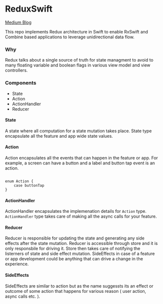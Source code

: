 # ReduxSwift

[Medium Blog](https://manishsingh-85983.medium.com/redux-swift-part-1-183262257d0d)

This repo implements Redux architecture in Swift to enable RxSwift and Combine based applications to leverage unidirectional data flow.

### Why
Redux talks about a single source of truth for state managment to avoid to many floating variable and boolean flags in various view model and view controllers. 

### Components
* State
* Action
* ActionHandler
* Reducer

#### State
A state where all computation for a state mutation takes place. State type encapsulate all the feature and app wide state values.

#### Action
Action encapsulates all the events that can happen in the feature or app. For example, a screen can have a button and a label and button tap event is an action.

```

enum Action {
    case buttonTap
}

```

#### ActionHandler
ActionHandler encapsulates the implemenation details for `Action` type. `ActionHandler` type takes care of making all the async calls for your feature.


#### Reducer
Reducer is responsible for updating the state and generating any side effects after the state mutation. Reducer is accessible through store and it is only responsbile for driving it. Store then takes care of notifying the listerners of state and side effect mutation. SideEffects in case of a feature or app development could be anything that can drive a change in the experience.


#### SideEffects
SideEffects are similar to action but as the name suggessts its an effect or outcome of some action that happens for various reason ( user action, async calls etc. ).

